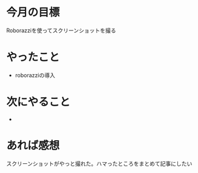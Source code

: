# 今月の目標
Roborazziを使ってスクリーンショットを撮る
# やったこと
* roborazziの導入
# 次にやること
* 
# あれば感想
スクリーンショットがやっと撮れた。ハマったところをまとめて記事にしたい
